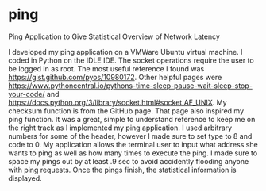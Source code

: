 # ping
Ping Application to Give Statistical Overview of Network Latency  

I developed my ping application on a VMWare Ubuntu virtual machine. I coded in Python on the IDLE IDE. The socket operations require the user to be logged in as root. The most useful reference I found was https://gist.github.com/pyos/10980172. Other helpful pages were https://www.pythoncentral.io/pythons-time-sleep-pause-wait-sleep-stop-your-code/ and https://docs.python.org/3/library/socket.html#socket.AF_UNIX. My checksum function is from the GitHub page. That page also inspired my ping function. It was a great, simple to understand reference to keep me on the right track as I implemented my ping application. I used arbitrary numbers for some of the header, however I made sure to set type to 8 and code to 0. My application allows the terminal user to input what address she wants to ping as well as how many times to execute the ping. I made sure to space my pings out by at least .9 sec to avoid accidently flooding anyone with ping requests. Once the pings finish, the statistical information is displayed. 
